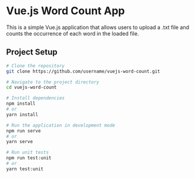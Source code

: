 # Vue.js Word Count App

This is a simple Vue.js application that allows users to upload a .txt file and counts the occurrence of each word in the loaded file.

## Project Setup

```bash
# Clone the repository
git clone https://github.com/username/vuejs-word-count.git

# Navigate to the project directory
cd vuejs-word-count

# Install dependencies
npm install
# or
yarn install

# Run the application in development mode
npm run serve
# or
yarn serve

# Run unit tests
npm run test:unit
# or
yarn test:unit
